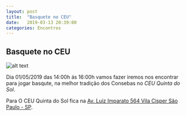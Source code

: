 ```yaml
---
layout: post
title:  "Basquete no CEU"
date:   2019-03-13 20:39:00
categories: Encontros
---
```


## Basquete no CEU

[quadradoceu]: https://s3-us-west-2.amazonaws.com/consebas/quadra-do-ceu-quinta-do-sol.jpg "Quadra do CEU Quinta do Sol"

![alt text][quadradoceu]

Dia 01/05/2019 das 14:00h ás 16:00h vamos fazer iremos nos encontrar para jogar basqute, na melhor tradição dos Consebas no *CEU Quinta do Sol*.

Para O CEU Quinta do Sol fica na [Av. Luiz Imparato 564 Vila Cisper São Paulo - SP](https://goo.gl/maps/4atF2TxWgkp "Veja o mapa").



